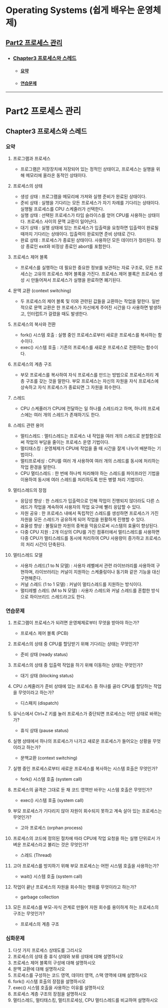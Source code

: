# Operating Systems (쉽게 배우는 운영체제) 
## [Part2 프로세스 관리](https://github.com/jihyun-s/Operating-systems/blob/main/README.md#part2-%ED%94%84%EB%A1%9C%EC%84%B8%EC%8A%A4-%EA%B4%80%EB%A6%AC-1)
* ### [Chapter3 프로세스와 스레드](https://github.com/jihyun-s/Operating-systems/blob/main/README.md#chapter3-%ED%94%84%EB%A1%9C%EC%84%B8%EC%8A%A4%EC%99%80-%EC%8A%A4%EB%A0%88%EB%93%9C-1)
  + #### [요약](https://github.com/jihyun-s/Operating-systems/blob/main/README.md#%EC%9A%94%EC%95%BD)
  + #### [연습문제](https://github.com/jihyun-s/Operating-systems/blob/main/README.md#%EC%97%B0%EC%8A%B5%EB%AC%B8%EC%A0%9C-1)


***
# Part2 프로세스 관리
## Chapter3 프로세스와 스레드
### 요약 
1. 프로그램과 프로세스 
    - 프로그램은 저장장치에 저장되어 있는 정적인 상태이고, 프로세스는 실행을 위해 메모리에 올라온 동적인 상태이다.


2. 프로세스의 상태 
    - 생성 상태 : 프로그램을 메모리에 가져와 실행 준비가 완료된 상태이다. 
    - 준비 상태 : 실행을 기다리는 모든 프로세스가 자기 차례를 기다리는 상태이다. 실행될 프로세스를 CPU 스케줄러가 선택한다. 
    - 실행 상태 : 선택된 프로세스가 타임 슬라이스를 얻어 CPU를 사용하는 상태이다. 프로세스 사이의 문맥 교환이 일어난다. 
    - 대기 상태 : 실행 상태에 있는 프로세스가 입출력을 요청하면 입출력이 완료될 때까지 기다리는 상태이다. 입출력이 완료되면 준비 상태로 간다.
    - 완료 상태 : 프로세스가 종료된 상태이다. 사용하던 모든 데이터가 정리된다. 정상 종료인 exit와 비정상 종료인 abort를 포함한다. 


3. 프로세스 제어 블록
    - 프로세스를 실행하는 데 필요한 중요한 정보를 보관하는 자료 구조로, 모든 프로세스는 고유의 프로세스 제어 블록을 가진다. 프로세스 제어 블록은 프로세스 생성 시 만들어져서 프로세스가 실행을 완료하면 폐기된다. 


4. 문맥 교환 (context switching)
    - 두 프로세스의 제어 블록 및 이와 관련된 값들을 교환하는 작업을 말한다. 일반적으로 문맥 교환은 한 프로세스가 자신에게 주어진 시간을 다 사용하면 발생하고, 인터럽트가 걸렸을 때도 발생한다. 


5. 프로세스의 복사와 전환 
    - fork() 시스템 호출 : 실행 중인 프로세스로부터 새로운 프로세스를 복사하는 함수이다.
    - exec() 시스템 호출 : 기존의 프로세스를 새로운 프로세스로 전환하는 함수이다. 


6. 프로세스의 계층 구조 
    - 부모 프로세스를 복사하여 자식 프로세스를 만드는 방법으로 프로세스끼리 계층 구조를 갖는 것을 말한다. 부모 프로세스는 자신의 자원을 자식 프로세스에 상속하고 자식 프로세스가 종료되면 그 자원을 회수한다.  


7. 스레드 
    - CPU 스케줄러가 CPU에 전달하는 일 하나를 스레드라고 하며, 하나의 프로세스에는 여러 개의 스레드가 존재하기도 한다. 


8. 스레드 관련 용어 
    - 멀티스레드 : 멀티스레드는 프로세스 내 작업을 여러 개의 스레드로 분할함으로써 작업의 부담을 줄이는 프로세스 운영 기법이다.
    - 멀티태스킹 : 운영체제가 CPU에 작업을 줄 때 시간을 잘게 나누어 배분하는 기법이다.
    - 멀티프로세싱 : CPU를 여러 개 사용하여 여러 개의 스레드를 동시에 처리하는 작업 환경을 말한다. 
    - CPU 멀티스레드 : 한 번에 하나씩 처리해야 하는 스레드를 파이프라인 기법을 이용하여 동시에 여러 스레드를 처리하도록 만든 병렬 처리 기법이다. 


9. 멀티스레드의 장점
    - 응답성 향상 : 한 스레드가 입출력으로 인해 작업이 진행되지 않더라도 다른 스레드가 작업을 계속하여 사용자의 작업 요구에 빨리 응답할 수 있다. 
    - 자원 공유 : 한 프로세스 내에서 독립적인 스레드를 생성하면 프로세스가 가진 자원을 모든 스레드가 공유하게 되어 작업을 원활하게 진행할 수 있다. 
    - 효율성 향상 : 불필요한 자원의 중복을 막음으로써 시스템의 효율이 향상된다. 
    - 다중 CPU 지원 : 2개 이상의 CPU를 가진 컴퓨터에서 멀티스레드를 사용하면 다중 CPU가 멀티스레드를 동시에 처리하여 CPU 사용량이 증가하고 프로세스의 처리 시간이 단축된다. 


10. 멀티스레드 모델
    - 사용자 스레드(1 to N 모델) : 사용자 레벨에서 관련 라이브러리를 사용하여 구현하며, 라이브러리는 커널이 지원하는 스케줄링이나 동기화 같은 기능을 대신 구현해준다. 
    - 커널 스레드 (1 to 1 모델) : 커널이 멀티스레드를 지원하는 방식이다.
    - 멀티레벨 스레드 (M to N 모델) : 사용자 스레드와 커널 스레드를 혼합한 방식으로 하이브리드 스레드라고도 한다. 

### 연습문제 
1. 프로그램이 프로세스가 되려면 운영체제로부터 무엇을 받아야 하는가? 
    - 프로세스 제어 블록 (PCB) 


2. 프로세스의 상태 중 CPU를 할당받기 위해 기다리는 상태는 무엇인가? 
    - 준비 상태 (ready status)


3. 프로세스의 상태 중 입출력 작업을 하기 위해 이동하는 상태는 무엇인가? 
    - 대기 상태 (blocking status)


4. CPU 스케줄러가 준비 상태에 있는 프로세스 중 하나를 골라 CPU를 할당하는 작업을 무엇이라고 하는가? 
    - 디스패치 (dispatch)


5. 유닉스에서 Ctrl+Z 키를 눌러 프로세스가 중단되면 프로세스는 어떤 상태로 바뀌는가? 
    - 휴식 상태 (pause status)


6. 실행 상태에서 하나의 프로세스가 나가고 새로운 프로세스가 들어오는 상황을 무엇이라고 하는가? 
    - 문맥교환 (context switching) 


7. 실행 중인 프로세스로부터 새로운 프로세스를 복사하는 시스템 호출은 무엇인가? 
    - fork() 시스템 호출 (system call)


8. 프로세스의 골격은 그대로 둔 채 코드 영역만 바꾸는 시스템 호출은 무엇인가? 
    - exec() 시스템 호출 (system call)


9. 부모 프로세스가 기다리지 않아 자원이 회수되지 못하고 계속 살아 있는 프로세스는 무엇인가? 
    - 고아 프로세스 (orphan process) 


10. 프로세스의 코드에 정의된 절차에 따라 CPU에 작업 요청을 하는 실행 단위로서 가벼운 프로세스라고 불리는 것은 무엇인가? 
    - 스레드 (Thread) 


11. 고아 프로세스를 방지하기 위해 부모 프로세스는 어떤 시스템 호출을 사용하는가? 
    - wait() 시스템 호출 (system call)


12. 작업이 끝난 프로세스의 자원을 회수하는 행위를 무엇이라고 하는가? 
    - garbage collection 


13. 모든 프로세스를 부모-자식 관계로 만들어 자원 회수를 용이하게 하는 프로세스의 구조는 무엇인가? 
    - 프로세스의 계층 구조


### 심화문제 
1. 다섯 가지 프로세스 상태도를 그리시오 
2. 프로세스의 상태 중 휴식 상태와 보류 상태에 대해 설명하시오 
3. 프로세스 제어 블록의 구성에 대해 설명하시오
4. 문맥 교환에 대해 설명하시오 
5. 프로세스를 구성하는 코드 영역, 데이터 영역, 스택 영역에 대해 설명하시오 
6. fork() 시스템 호출의 장점을 설명하시오 
7. exec() 시스템 호출을 사용하는 이유를 설명하시오 
8. 프로세스 계층 구조의 장점을 설명하시오 
9. 멀티스레드, 멀티태스킹, 멀티프로세싱, CPU 멀티스레드를 비교하여 설명하시오 

